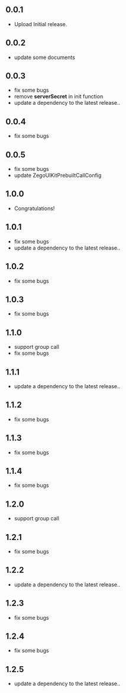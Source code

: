 ## 0.0.1

* Upload Initial release.

## 0.0.2

* update some documents

## 0.0.3

* fix some bugs
* remove **serverSecret** in init function
* update a dependency to the latest release..

## 0.0.4

* fix some bugs

## 0.0.5

* fix some bugs
* update ZegoUIKitPrebuiltCallConfig

## 1.0.0

* Congratulations!

## 1.0.1

* fix some bugs
* update a dependency to the latest release..

## 1.0.2

* fix some bugs

## 1.0.3

* fix some bugs

## 1.1.0

* support group call
* fix some bugs

## 1.1.1

* update a dependency to the latest release..

## 1.1.2

* fix some bugs

## 1.1.3

* fix some bugs

## 1.1.4

* fix some bugs

## 1.2.0

* support group call

## 1.2.1

* fix some bugs

## 1.2.2

* update a dependency to the latest release..

## 1.2.3

* fix some bugs

## 1.2.4

* fix some bugs

## 1.2.5

* update a dependency to the latest release..